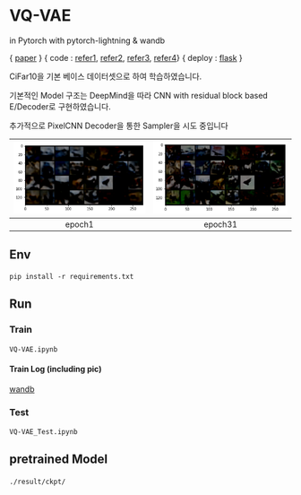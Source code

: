 # VQ-VAE 

in Pytorch with pytorch-lightning & wandb

{ [paper](https://arxiv.org/pdf/1711.00937.pdf) }
{ code : [refer1](https://github.com/deepmind/sonnet/tree/master),
[refer2](https://github.com/zalandoresearch/pytorch-vq-vae),
[refer3](https://github.com/anantzoid/Conditional-PixelCNN-decoder),
[refer4](https://github.com/j-min/PixelCNN)}
{ deploy : [flask]() }

CiFar10을 기본 베이스 데이터셋으로 하여 학습하였습니다.

기본적인 Model 구조는 DeepMind을 따라 CNN with residual block based E/Decoder로 구현하였습니다.

추가적으로 PixelCNN Decoder을 통한 Sampler을 시도 중입니다



|![epoch1](./asset/epoch1.png)|![epoch31](./asset/epoch30.png)|
|:---:|:---:|
|epoch1|epoch31|




## Env
```
pip install -r requirements.txt
```
## Run
### Train
```
VQ-VAE.ipynb
```

#### Train Log (including pic)
[wandb](https://wandb.ai/nemod-leo/VQ-VAE/runs/tlwp9uqp?workspace=user-nemod-leo)

### Test
```
VQ-VAE_Test.ipynb
```


## pretrained Model
```./result/ckpt/```
